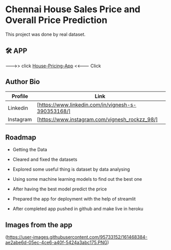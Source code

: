 
# Chennai House Sales Price and Overall Price Prediction

This project was done by real dataset.

## 🛠 APP
--->> click [House-Pricing-App](https://vsekar05.herokuapp.com/)   <<--- Click


## Author Bio

| Profile | Link |
| ------ | ------ |
| Linkedin | [https://www.linkedin.com/in/vignesh-s-390353168/]|
| Instagram | [https://www.instagram.com/vignesh_rockzz_98/] |


## Roadmap

- Getting the Data

- Cleared and fixed the datasets

- Explored some useful thing is dataset by data analysing

- Using some machine learning models to find out the best one

- After having the best model predict the price

- Prepared the app for deployment with the help of streamlit

- After completed app pushed in github and make live in heroku

## Images from the app

(https://user-images.githubusercontent.com/95733152/161468384-ae2abe6d-05ec-4ce6-a40f-5424a3abc175.PNG)








